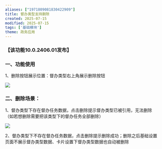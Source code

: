 ```yaml
---
aliases: ["1971809081830422909"]
title: 督办类型支持删除
created: 2025-07-15
modified: 2025-07-15
tags: ['基础模块']
theme: 政务应用
---
```


### **【该功能10.0.2406.01发布】**

### **一、功能使用**

1、删除按钮展示位置：督办类型右上角展示删除按钮

![](https://myhelpdoc.oss-cn-heyuan.aliyuncs.com/mdimages/c219253615f0ececfffe1bf40b9c23e9.jpg)

### **二、删除场景：**

1、督办类型下存在督办任务数据，点击删除提示督办类型已被引用，无法删除（如若想删除需要把该类型下的督办任务全部删除）

![](https://myhelpdoc.oss-cn-heyuan.aliyuncs.com/mdimages/24bd24dc0a7a82a013feccd9ce3712ad.jpg)

2、督办类型下不存在督办任务数据，点击删除提示删除成功；删除之后基础设置页面不展示督办类型数据、卡片设置下督办类型数据也自动被删除

